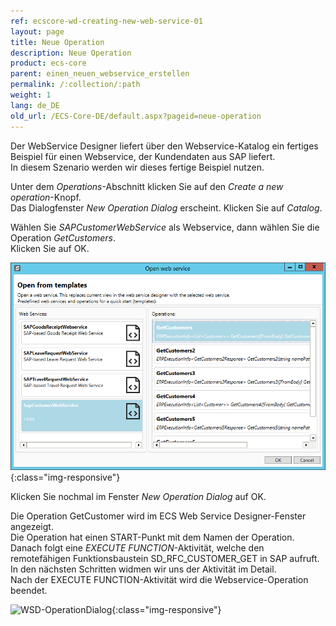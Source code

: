 ```yaml
---
ref: ecscore-wd-creating-new-web-service-01
layout: page
title: Neue Operation
description: Neue Operation
product: ecs-core
parent: einen_neuen_webservice_erstellen
permalink: /:collection/:path
weight: 1
lang: de_DE
old_url: /ECS-Core-DE/default.aspx?pageid=neue-operation
---
```


Der WebService Designer liefert über den Webservice-Katalog ein fertiges Beispiel für einen Webservice, der Kundendaten aus SAP liefert. <br>
In diesem Szenario werden wir dieses fertige Beispiel nutzen. 

Unter dem *Operations*-Abschnitt klicken Sie auf den *Create a new operation*-Knopf.<br>
Das Dialogfenster *New Operation Dialog* erscheint. Klicken Sie auf *Catalog*. <br>

Wählen Sie *SAPCustomerWebService* als Webservice, dann wählen Sie die Operation *GetCustomers*.<br>
Klicken Sie auf OK.

![WSD-CatalogDialog](/img/content/ecscore-wsd_27.png){:class="img-responsive"}

Klicken Sie nochmal im Fenster *New Operation Dialog* auf OK. 

Die Operation GetCustomer wird im ECS Web Service Designer-Fenster angezeigt.<br>
Die Operation hat einen START-Punkt mit dem Namen der Operation.<br>
Danach folgt eine *EXECUTE FUNCTION*-Aktivität, welche den remotefähigen Funktionsbaustein SD_RFC_CUSTOMER_GET in SAP aufruft.<br>
In den nächsten Schritten widmen wir uns der Aktivität im Detail. <br>
Nach der EXECUTE FUNCTION-Aktivität  wird die Webservice-Operation beendet. 

![WSD-OperationDialog](/img/content/WSD-WebServiceDesigner1.PNG){:class="img-responsive"}